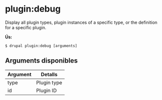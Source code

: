# plugin:debug
Display all plugin types, plugin instances of a specific type, or the definition for a specific plugin.

**Ús:**
```
$ drupal plugin:debug [arguments]
```

## Arguments disponibles
Argument | Detalls
---------|-------------
type | Plugin type
id | Plugin ID
